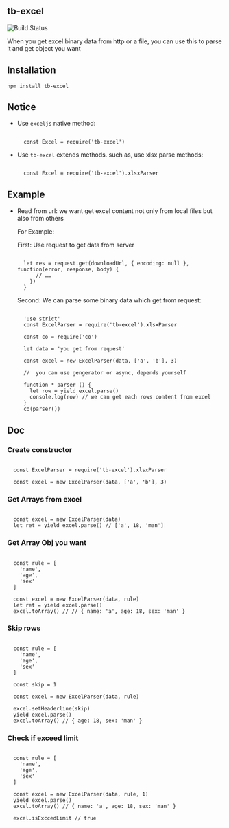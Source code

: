 ## tb-excel

![Build Status](https://travis-ci.org/weizainiunai/tb-excel.svg?branch=master)

When you get excel binary data from http or a file, you can use this to parse it and get  object you want

## Installation

`npm install tb-excel`

## Notice

- Use `exceljs` native method:

  ```

    const Excel = require('tb-excel')

  ```
- Use `tb-excel` extends methods. such as, use xlsx parse methods:

  ```

    const Excel = require('tb-excel').xlsxParser

  ```

## Example

- Read from url: we want get excel content not only from local files but also from others

  For Example: 

  First: Use request to get data from server

    ```

      let res = request.get(downloadUrl, { encoding: null }, function(error, response, body) {
          // ……
        })
      }

    ```

  Second: We can parse some binary data which get from request: 

    ```

      'use strict'
      const ExcelParser = require('tb-excel').xlsxParser

      const co = require('co')

      let data = 'you get from request'

      const excel = new ExcelParser(data, ['a', 'b'], 3)

      //  you can use gengerator or async, depends yourself

      function * parser () {
        let row = yield excel.parse()
        console.log(row) // we can get each rows content from excel
      }
      co(parser())

    ```

## Doc

### Create constructor

```

  const ExcelParser = require('tb-excel').xlsxParser

  const excel = new ExcelParser(data, ['a', 'b'], 3)

```

### Get Arrays from excel

```

  const excel = new ExcelParser(data)
  let ret = yield excel.parse() // ['a', 18, 'man']

```

### Get Array Obj you want

```

  const rule = [
    'name',
    'age',
    'sex'
  ]

  const excel = new ExcelParser(data, rule)
  let ret = yield excel.parse()
  excel.toArray() // // { name: 'a', age: 18, sex: 'man' }

```

### Skip rows

```

  const rule = [
    'name',
    'age',
    'sex'
  ]

  const skip = 1

  const excel = new ExcelParser(data, rule)

  excel.setHeaderline(skip)
  yield excel.parse()
  excel.toArray() // { age: 18, sex: 'man' }

```

### Check if exceed limit

```

  const rule = [
    'name',
    'age',
    'sex'
  ]

  const excel = new ExcelParser(data, rule, 1)
  yield excel.parse()
  excel.toArray() // { name: 'a', age: 18, sex: 'man' }

  excel.isExccedLimit // true

```
